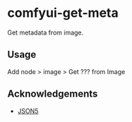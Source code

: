 # comfyui-get-meta

Get metadata from image.

## Usage  

Add node > image > Get ??? from Image

## Acknowledgements

- [JSON5](https://json5.org/)